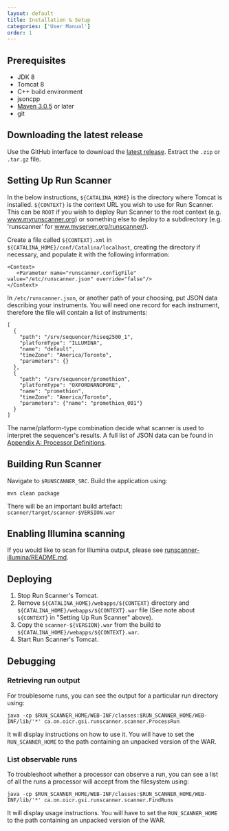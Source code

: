 ```yaml
---
layout: default
title: Installation & Setup
categories: ['User Manual']
order: 1
---
```


## Prerequisites

* JDK 8
* Tomcat 8
* C++ build environment
* jsoncpp
* [Maven 3.0.5](http://maven.apache.org/download.html) or later
* git

<a id="latest-release" />

## Downloading the latest release
<!-- This will change when we have docker images -->
Use the GitHub interface to download the [latest release](https://github.com/miso-lims/runscanner/releases/latest).
Extract the `.zip` or `.tar.gz` file.

<a id="setup" />

## Setting Up Run Scanner

In the below instructions, `${CATALINA_HOME}` is the directory where Tomcat is installed.
`${CONTEXT}` is the context URL you wish to use for Run Scanner. This can be `ROOT` if you wish to
deploy Run Scanner to the root context (e.g. www.myrunscanner.org) or something else to deploy to
a subdirectory (e.g. 'runscanner' for www.myserver.org/runscanner/).

Create a file called `${CONTEXT}.xml` in `${CATALINA_HOME}/conf/Catalina/localhost`, creating the directory if necessary, and populate it with the following information:

    <Context>
       <Parameter name="runscanner.configFile" value="/etc/runscanner.json" override="false"/>
    </Context>

In `/etc/runscanner.json`, or another path of your choosing, put JSON data describing your instruments. You will need one record for each instrument, therefore the file will contain a list of instruments:

    [
      {
        "path": "/srv/sequencer/hiseq2500_1",
        "platformType": "ILLUMINA",
        "name": "default",
        "timeZone": "America/Toronto",
        "parameters": {}
      },
      {
        "path": "/srv/sequencer/promethion",
        "platformType": "OXFORDNANOPORE",
        "name": "promethion",
        "timeZone": "America/Toronto",
        "parameters": {"name": "promethion_001"}
      }
    ]

The name/platform-type combination decide what scanner is used to interpret the sequencer's results. A full list of JSON data can be found in <a href="appendices.html#A">Appendix A: Processor Definitions</a>.
 
<a id="building" />

## Building Run Scanner

Navigate to `$RUNSCANNER_SRC`.
Build the application using:

	mvn clean package
	
There will be an important build artefact: `scanner/target/scanner-$VERSION.war`

<a id="illumina" />

## Enabling Illumina scanning

If you would like to scan for Illumina output, please see [runscanner-illumina/README.md](runscanner-illumina/README.md).

<a id="release" />

## Deploying

1. Stop Run Scanner's Tomcat.
1. Remove `${CATALINA_HOME}/webapps/${CONTEXT}` directory and `${CATALINA_HOME}/webapps/${CONTEXT}.war` file
   (See note about `${CONTEXT}` in "Setting Up Run Scanner" above).
1. Copy the `scanner-${VERSION}.war` from the build to `${CATALINA_HOME}/webapps/${CONTEXT}.war`.
1. Start Run Scanner's Tomcat.

<a id="debugging" />

## Debugging

### Retrieving run output
For troublesome runs, you can see the output for a particular run directory using:

    java -cp $RUN_SCANNER_HOME/WEB-INF/classes:$RUN_SCANNER_HOME/WEB-INF/lib/'*' ca.on.oicr.gsi.runscanner.scanner.ProcessRun

It will display instructions on how to use it. You will have to set the `RUN_SCANNER_HOME` to the path containing an unpacked version of the WAR.

### List observable runs
To troubleshoot whether a processor can observe a run, you can see a list of all the runs a processor will accept from the filesystem using:

    java -cp $RUN_SCANNER_HOME/WEB-INF/classes:$RUN_SCANNER_HOME/WEB-INF/lib/'*' ca.on.oicr.gsi.runscanner.scanner.FindRuns
    
It will display usage instructions. You will have to set the `RUN_SCANNER_HOME` to the path containing an unpacked version of the WAR.
